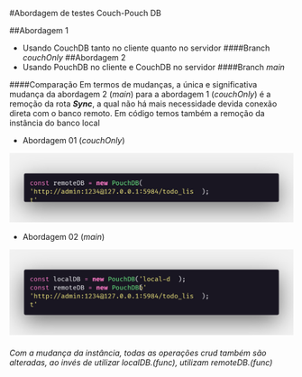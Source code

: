 #Abordagem de testes Couch-Pouch DB


##Abordagem 1
- Usando CouchDB tanto no cliente quanto no servidor
####Branch <i>couchOnly</i>
##Abordagem 2
- Usando PouchDB no cliente e CouchDB no servidor
####Branch <i>main</i>


####Comparação
Em termos de mudanças, a única e significativa mudança da abordagem 2 (<i>main</i>) para a abordagem 1 (<i>couchOnly</i>)
é a remoção da rota <b><i>Sync</i></b>, a qual não há mais necessidade devida conexão direta com o banco remoto.
Em código temos também a remoção da instância do banco local

- Abordagem 01 (<i>couchOnly</i>)
<img src="./src/docImages/couchOnly.png">

- Abordagem 02 (<i>main</i>)
<img src="./src/docImages/main.png">


###### Com a mudança da instância, todas as operações crud também são alteradas, ao invés de utilizar <i>localDB.(func)</i>, utilizam <i>remoteDB.(func)</i>